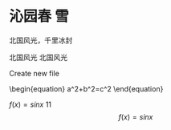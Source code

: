 # 沁园春 雪
北国风光，千里冰封

<font face="黑体">北国风光</font>
<font face="微软雅黑">北国风光</font>


Create new file

\begin{equation} a^2+b^2=c^2 \end{equation}

$f(x) = sinx$ 11  
$$f(x)=sinx$$
